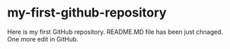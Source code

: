 # my-first-github-repository
Here is my first GitHub repository.
README.MD file has been just chnaged. One more edit in GitHub.
